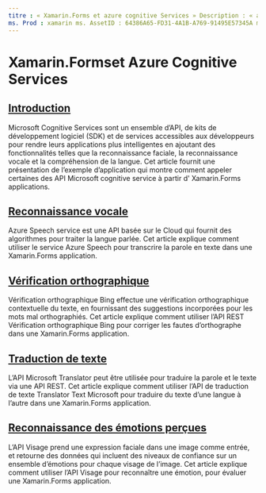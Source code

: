 ```yaml
---
titre : « Xamarin.Forms et azure cognitive Services » Description : « ajoutez de l’intelligence aux Xamarin.Forms applications avec Azure cognitive services, notamment la reconnaissance vocale, la vérification orthographique, la traduction de texte et la reconnaissance d’émotions. »
ms. Prod : xamarin ms. AssetID : 64386A65-FD31-4A1B-A769-91495E57345A ms. Technology : xamarin-Forms Author : davidbritch ms. Author : dabritch ms. Date : 06/27/2019 No-Loc : [ Xamarin.Forms , Xamarin.Essentials ]
---
```


# <a name="xamarinforms-and-azure-cognitive-services"></a>Xamarin.Formset Azure Cognitive Services

## <a name="introduction"></a>[Introduction](introduction.md)

Microsoft Cognitive Services sont un ensemble d’API, de kits de développement logiciel (SDK) et de services accessibles aux développeurs pour rendre leurs applications plus intelligentes en ajoutant des fonctionnalités telles que la reconnaissance faciale, la reconnaissance vocale et la compréhension de la langue. Cet article fournit une présentation de l’exemple d’application qui montre comment appeler certaines des API Microsoft cognitive service à partir d' Xamarin.Forms applications.

## <a name="speech-recognition"></a>[Reconnaissance vocale](speech-recognition.md)

Azure Speech service est une API basée sur le Cloud qui fournit des algorithmes pour traiter la langue parlée. Cet article explique comment utiliser le service Azure Speech pour transcrire la parole en texte dans une Xamarin.Forms application.

## <a name="spell-check"></a>[Vérification orthographique](spell-check.md)

Vérification orthographique Bing effectue une vérification orthographique contextuelle du texte, en fournissant des suggestions incorporées pour les mots mal orthographiés. Cet article explique comment utiliser l’API REST Vérification orthographique Bing pour corriger les fautes d’orthographe dans une Xamarin.Forms application.

## <a name="text-translation"></a>[Traduction de texte](text-translation.md)

L’API Microsoft Translator peut être utilisée pour traduire la parole et le texte via une API REST. Cet article explique comment utiliser l’API de traduction de texte Translator Text Microsoft pour traduire du texte d’une langue à l’autre dans une Xamarin.Forms application.

## <a name="perceived-emotion-recognition"></a>[Reconnaissance des émotions perçues](emotion-recognition.md)

L’API Visage prend une expression faciale dans une image comme entrée, et retourne des données qui incluent des niveaux de confiance sur un ensemble d’émotions pour chaque visage de l’image. Cet article explique comment utiliser l’API Visage pour reconnaître une émotion, pour évaluer une Xamarin.Forms application.
